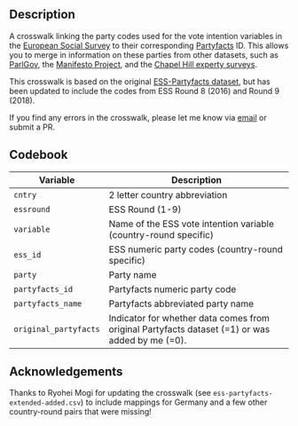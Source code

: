 ## Description

A crosswalk linking the party codes used for the vote intention variables in the [European Social Survey](https://www.europeansocialsurvey.org/) to their corresponding [Partyfacts](https://partyfacts.herokuapp.com/) ID. This allows you to merge in information on these parties from other datasets, such as [ParlGov](http://www.parlgov.org/), the [Manifesto Project](https://manifesto-project.wzb.eu/), and the [Chapel Hill experty surveys](https://www.chesdata.eu/).

This crosswalk is based on the original [ESS-Partyfacts dataset](https://github.com/hdigital/partyfactsdata/blob/master/import/ess/ess-partyfacts.csv), but has been updated to include the codes from ESS Round 8 (2016) and Round 9 (2018). 

If you find any errors in the crosswalk, please let me know via [email](mailto:sophie.eva.hill@gmail.com) or submit a PR.


## Codebook

| Variable            | Description                                                                                     |
|---------------------|-------------------------------------------------------------------------------------------------|
| `cntry`               | 2 letter country abbreviation                                                                   |
| `essround`            | ESS Round (1-9)                                                                                 |
| `variable`            | Name of the ESS vote intention variable (country-round specific)                                |
| `ess_id`              | ESS numeric party codes (country-round specific)                                                |
| `party`               | Party name                                                                                      |
| `partyfacts_id`       | Partyfacts numeric party code                                                                   |
| `partyfacts_name`     | Partyfacts abbreviated party name                                                               |
| `original_partyfacts` | Indicator for whether data comes from original Partyfacts dataset (=1) or was added by me (=0). |

## Acknowledgements

Thanks to Ryohei Mogi for updating the crosswalk (see `ess-partyfacts-extended-added.csv`) to include mappings for Germany and a few other country-round pairs that were missing!
